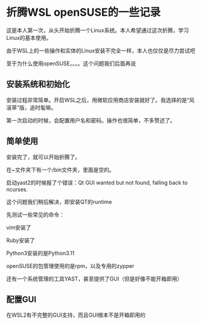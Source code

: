 # 折腾WSL openSUSE的一些记录

这是本人第一次，从头开始折腾一个Linux系统。本人希望通过这次折腾，学习Linux的基本使用。

由于WSL上的一些操作和实体的Linux安装不完全一样，本人也仅仅是尽力尝试吧

至于为什么使用openSUSE。。。。这个问题我们后面再说

## 安装系统和初始化

安装过程非常简单。开启WSL之后，用微软应用商店安装就好了。我选择的是“风滚草”版，追时髦嘛。

第一次启动的时候，会配置用户名和密码。操作也很简单，不多赘述了。

## 简单使用

安装完了，就可以开始折腾了。

在~文件夹下有一个/bin文件夹，里面是空的。

启动yast2的时候报了个错误：Qt GUI wanted but not found, falling back to ncurses.

这个问题我们稍后解决，即安装QT的runtime

先测试一些常见的命令：

vim安装了

Ruby安装了

Python3安装的是Python3.11

openSUSE的包管理使用的是rpm，以及专用的zypper

还有一个系统管理的工具YAST，甚至提供了GUI（但是好像不能开箱即用）

## 配置GUI

在WSL2有不完整的GUI支持，而且GUI根本不是开箱即用的

